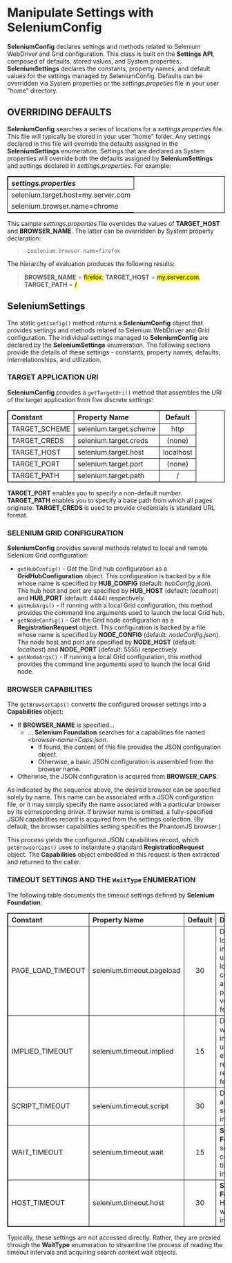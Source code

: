 # Manipulate Settings with SeleniumConfig

**SeleniumConfig** declares settings and methods related to Selenium WebDriver and Grid configuration. This class is built on the **Settings API**, composed of defaults, stored values, and System properties. **SeleniumSettings** declares the constants, property names, and default values for the settings managed by SeleniumConfig. Defaults can be overridden via System properties or the _settings.propeties_ file in your user "home" directory.

## OVERRIDING DEFAULTS 

**SeleniumConfig** searches a series of locations for a _settings.properties_ file. This file will typically be stored in your user "home" folder. Any settings declared in this file will override the defaults assigned in the **SeleniumSettings** enumeration. Settings that are declared as System properties will override both the defaults assigned by **SeleniumSettings** and settings declared in _settings.properties_. For example: 

<table style="text-align: left; border: 1px solid black; border-collapse: collapse;">
    <tr style="text-align: left; border: 1px solid black;">
        <th><i>settings.properties</i></th>
    </tr>
    <tr>
        <td>selenium.target.host=my.server.com</td>
    </tr>
    <tr>
        <td>selenium.browser.name=chrome</td>
    </tr>
</table>

This sample _settings.properties_ file overrides the values of **TARGET_HOST** and **BROWSER_NAME**. The latter can be overridden by System property declaration: 

> `-Dselenium.browser.name=firefox`

The hierarchy of evaluation produces the following results: 

> **BROWSER_NAME** = <mark>firefox</mark>; **TARGET_HOST** = <mark>my.server.com</mark>; **TARGET_PATH** = <mark>/</mark>

## SeleniumSettings

The static `getConfig()` method returns a **SeleniumConfig** object that provides settings and methods related to Selenium WebDriver and Grid configuration. The individual settings managed to **SeleniumConfig** are declared by the **SeleniumSettings** enumeration. The following sections provide the details of these settings - constants, property names, defaults, interrelationships, and utilization.

### TARGET APPLICATION URI

**SeleniumConfig** provides a `getTargetUri()` method that assembles the URI of the target application from five discrete settings:

<table style="text-align: left; border: 1px solid black; border-collapse: collapse;">
    <tr>
        <th style="text-align: left; border: 1px solid black;">Constant</th>
        <th style="text-align: left; border: 1px solid black;">Property Name</th>
        <th style="text-align: center; border: 1px solid black;">Default</th>
    </tr>
    <tr>
        <td style="text-align: left; border: 1px solid black;">TARGET_SCHEME</td>
        <td style="text-align: left; border: 1px solid black;">selenium.target.scheme</td>
        <td style="text-align: center; border: 1px solid black;">http</td>
    </tr>
    <tr>
        <td style="text-align: left; border: 1px solid black;">TARGET_CREDS</td>
        <td style="text-align: left; border: 1px solid black;">selenium.target.creds</td>
        <td style="text-align: center; border: 1px solid black;">(none)</td>
    </tr>
    <tr>
        <td style="text-align: left; border: 1px solid black;">TARGET_HOST</td>
        <td style="text-align: left; border: 1px solid black;">selenium.target.host</td>
        <td style="text-align: center; border: 1px solid black;">localhost</td>
    </tr>
    <tr>
        <td style="text-align: left; border: 1px solid black;">TARGET_PORT</td>
        <td style="text-align: left; border: 1px solid black;">selenium.target.port</td>
        <td style="text-align: center; border: 1px solid black;">(none)</td>
    </tr>
    <tr>
        <td style="text-align: left; border: 1px solid black;">TARGET_PATH</td>
        <td style="text-align: left; border: 1px solid black;">selenium.target.path</td>
        <td style="text-align: center; border: 1px solid black;">/</td>
    </tr>
</table>

**TARGET_PORT** enables you to specify a non-default number. **TARGET_PATH** enables you to specify a base path from which all pages originate. **TARGET_CREDS** is used to provide credentials is standard URL format.

### SELENIUM GRID CONFIGURATION

**SeleniumConfig** provides several methods related to local and remote Selenium Grid configuration:

* `getHubConfig()` - Get the Grid hub configuration as a **GridHubConfiguration** object. This configuration is backed by a file whose name is specified by **HUB_CONFIG** (default: _hubConfig.json_). The hub host and port are specified by **HUB_HOST** (default: _localhost_) and **HUB_PORT** (default: 4444) respectively. 
* `getHubArgs()` - If running with a local Grid configuration, this method provides the command line arguments used to launch the local Grid hub.
* `getNodeConfig()` - Get the Grid node configuration as a **RegistrationRequest** object. This configuration is backed by a file whose name is specified by **NODE_CONFIG** (default: _nodeConfig.json_). The node host and port are specified by **NODE_HOST** (default: _localhost_) and **NODE_PORT** (default: 5555) respectively.
* `getNodeArgs()` - If running a local Grid configuration, this method provides the command line arguments used to launch the local Grid node.

### BROWSER CAPABILITIES

The `getBrowserCaps()` converts the configured browser settings into a **Capabilities** object:

* If **BROWSER_NAME** is specified...
  * ... **Selenium Foundation** searches for a capabilities file named _&lt;browser-name&gt;Caps.json_.
    * If found, the content of this file provides the JSON configuration object.
    * Otherwise, a basic JSON configuration is assembled from the browser name.
* Otherwise, the JSON configuration is acquired from **BROWSER_CAPS**.

As indicated by the sequence above, the desired browser can be specified solely by name. This name can be associated with a JSON configuration file, or it may simply specify the name associated with a particular browser by its corresponding driver. If browser name is omitted, a fully-specified JSON capabilities record is acquired from the settings collection. (By default, the browser capabilities setting specifies the PhantomJS browser.)

This process yields the configured JSON capabilities record, which `getBrowserCaps()` uses to instantiate a standard **RegistrationRequest** object. The **Capabilities** object embedded in this request is then extracted and returned to the caller.

### TIMEOUT SETTINGS AND THE `WaitType` ENUMERATION 

The following table documents the timeout settings defined by **Selenium Foundation**:

<table style="text-align: left; border: 1px solid black; border-collapse: collapse;">
    <tr>
        <th style="text-align: left; border: 1px solid black;">Constant</th>
        <th style="text-align: left; border: 1px solid black;">Property Name</th>
        <th style="text-align: center; border: 1px solid black;">Default</th>
        <th style="text-align: left; border: 1px solid black;">Description</th>
    </tr>
    <tr>
        <td style="text-align: left; border: 1px solid black;">PAGE_LOAD_TIMEOUT</td>
        <td style="text-align: left; border: 1px solid black;">selenium.timeout.pageload</td>
        <td style="text-align: center; border: 1px solid black;">30</td>
        <td style="text-align: left; border: 1px solid black;">Driver page load timeout interval; also used by page load completion and landing page verification features.</td>
    </tr>
    <tr>
        <td style="text-align: left; border: 1px solid black;">IMPLIED_TIMEOUT</td>
        <td style="text-align: left; border: 1px solid black;">selenium.timeout.implied</td>
        <td style="text-align: center; border: 1px solid black;">15</td>
        <td style="text-align: left; border: 1px solid black;">Driver implicit wait timeout interval; also used by stale element reference refresh feature.</td>
    </tr>
    <tr>
        <td style="text-align: left; border: 1px solid black;">SCRIPT_TIMEOUT</td>
        <td style="text-align: left; border: 1px solid black;">selenium.timeout.script</td>
        <td style="text-align: center; border: 1px solid black;">30</td>
        <td style="text-align: left; border: 1px solid black;">Driver asynchronous script timeout interval.</td>
    </tr>
    <tr>
        <td style="text-align: left; border: 1px solid black;">WAIT_TIMEOUT</td>
        <td style="text-align: left; border: 1px solid black;">selenium.timeout.wait</td>
        <td style="text-align: center; border: 1px solid black;">15</td>
        <td style="text-align: left; border: 1px solid black;"><b>Selenium Foundation</b> search context wait timeout interval.</td>
    </tr>
    <tr>
        <td style="text-align: left; border: 1px solid black;">HOST_TIMEOUT</td>
        <td style="text-align: left; border: 1px solid black;">selenium.timeout.host</td>
        <td style="text-align: center; border: 1px solid black;">30</td>
        <td style="text-align: left; border: 1px solid black;"><b>Selenium Foundation</b> HTTP host wait timeout interval.</td>
    </tr>
</table>

Typically, these settings are not accessed directly. Rather, they are proxied through the **WaitType** enumeration to streamline the process of reading the timeout intervals and acquiring search context wait objects.
